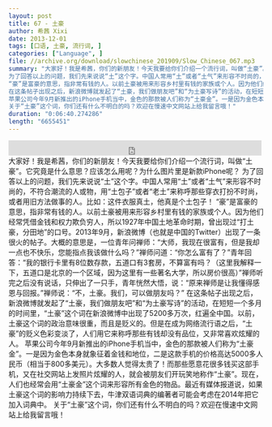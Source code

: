 ```yaml
---
layout: post
title: 67 - 土豪
author: 希茜 Xixi
date: 2013-12-01
tags: [口语, 土豪, 流行词, ]
categories: ["Language", ]
file: //archive.org/download/slowchinese_201909/Slow_Chinese_067.mp3
summary: "大家好！我是希茜，你们的新朋友！今天我要给你们介绍一个流行词，叫做“土豪”。它究竟是什么意思？应该怎么用呢？为什么图片里是新款iPhone呢？
为了回答以上的问题，我们先来说说“土”这个字。中国人常用“土”或者“土气”来形容不时尚的，不符合潮流的人或物，用“土包子”或者“老土”来称呼那些穿衣打扮不时尚，或者用旧方法做事的人。比如：这件衣服真土，他真是个土包子！
“豪”是富豪的意思，指非常有钱的人。以前土豪被用来形容乡村里有钱的家族或个人。因为他们经常凭借金钱和权力欺负穷人，所以1927年中国土地革命时期，曾出现过“打土豪，分田地”的口号。2013年9月，新浪微博（也就是中国的Twitter）出现了一条很火的帖子。大概的意思是，一位青年问禅师：“大师，我现在很富有，但是我却一点也不快乐，您能指点我该做什么吗？”禅师问道：“你怎么富有了？”青年回答：“我的银行卡里有8位数存款，五道口有3套房，不算富有吗？（这里我解释一下，五道口是北京的一个区域，因为这里有一些著名大学，所以房价很高）”禅师听完之后没有说话，只伸出了一只手，青年恍然大悟，说：“原来禅师是让我懂得感恩与回报。”禅师说：“不，土豪。我们，可以做朋友吗？”
在这条帖子出现之后，新浪微博就发起了“土豪，我们做朋友吧”和“为土豪写诗”的活动，在短短一个多月的时间里，“土豪”这个词在新浪微博中出现了5200多万次，红遍全中国。以前，土豪这个词的政治意味很重，而且是贬义的。但是在成为网络流行语之后，“土豪”的贬义色彩变淡了，人们用它来称呼那些有钱却没有品位，又非常喜欢炫耀的人。
苹果公司今年9月新推出的iPhone手机当中，金色的那款被人们称为“土豪金”。一是因为金色本身就象征着金钱和地位，二是这款手机的价格高达5000多人民币（相当于800多美元）。大多数人觉得太贵了！而那些愿意花很多钱买这部手机，又在社交网站上发照片炫耀的人，就会被朋友们开玩笑地称作“土豪”。现在，人们也经常会用“土豪金”这个词来形容所有金色的物品。最近有媒体报道说，如果土豪这个词的影响力持续下去，牛津双语词典的编著者可能会考虑在2014年把它加入词典中。
关于“土豪”这个词，你们还有什么不明白的吗？欢迎在慢速中文网站上给我留言哦！"
duration: "0:06:40.274286"
length: "6655451"
---
```


<iframe src="https://archive.org/embed/slowchinese_201909/Slow_Chinese_067.mp3" width="500" height="30" frameborder="0" webkitallowfullscreen="true" mozallowfullscreen="true" allowfullscreen></iframe>
大家好！我是希茜，你们的新朋友！今天我要给你们介绍一个流行词，叫做“土豪”。它究竟是什么意思？应该怎么用呢？为什么图片里是新款iPhone呢？
为了回答以上的问题，我们先来说说“土”这个字。中国人常用“土”或者“土气”来形容不时尚的，不符合潮流的人或物，用“土包子”或者“老土”来称呼那些穿衣打扮不时尚，或者用旧方法做事的人。比如：这件衣服真土，他真是个土包子！
“豪”是富豪的意思，指非常有钱的人。以前土豪被用来形容乡村里有钱的家族或个人。因为他们经常凭借金钱和权力欺负穷人，所以1927年中国土地革命时期，曾出现过“打土豪，分田地”的口号。2013年9月，新浪微博（也就是中国的Twitter）出现了一条很火的帖子。大概的意思是，一位青年问禅师：“大师，我现在很富有，但是我却一点也不快乐，您能指点我该做什么吗？”禅师问道：“你怎么富有了？”青年回答：“我的银行卡里有8位数存款，五道口有3套房，不算富有吗？（这里我解释一下，五道口是北京的一个区域，因为这里有一些著名大学，所以房价很高）”禅师听完之后没有说话，只伸出了一只手，青年恍然大悟，说：“原来禅师是让我懂得感恩与回报。”禅师说：“不，土豪。我们，可以做朋友吗？”
在这条帖子出现之后，新浪微博就发起了“土豪，我们做朋友吧”和“为土豪写诗”的活动，在短短一个多月的时间里，“土豪”这个词在新浪微博中出现了5200多万次，红遍全中国。以前，土豪这个词的政治意味很重，而且是贬义的。但是在成为网络流行语之后，“土豪”的贬义色彩变淡了，人们用它来称呼那些有钱却没有品位，又非常喜欢炫耀的人。
苹果公司今年9月新推出的iPhone手机当中，金色的那款被人们称为“土豪金”。一是因为金色本身就象征着金钱和地位，二是这款手机的价格高达5000多人民币（相当于800多美元）。大多数人觉得太贵了！而那些愿意花很多钱买这部手机，又在社交网站上发照片炫耀的人，就会被朋友们开玩笑地称作“土豪”。现在，人们也经常会用“土豪金”这个词来形容所有金色的物品。最近有媒体报道说，如果土豪这个词的影响力持续下去，牛津双语词典的编著者可能会考虑在2014年把它加入词典中。
关于“土豪”这个词，你们还有什么不明白的吗？欢迎在慢速中文网站上给我留言哦！